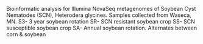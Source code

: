 Bioinformatic analysis for Illumina NovaSeq metagenomes of Soybean Cyst Nematodes (SCN), Heterodera glycines.
Samples collected from Waseca, MN. 
S3- 3 year soybean rotation
SR- SCN resistant soybean crop
SS- SCN susceptible soybean crop
SA- Annual soybean rotation. Alternates between corn & soybean
